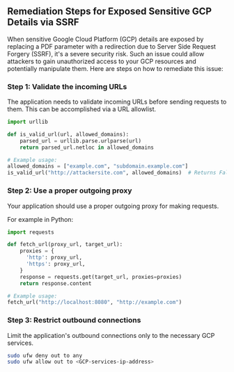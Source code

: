 

## Remediation Steps for Exposed Sensitive GCP Details via SSRF

When sensitive Google Cloud Platform (GCP) details are exposed by replacing a PDF parameter with a redirection due to Server Side Request Forgery (SSRF), it's a severe security risk. Such an issue could allow attackers to gain unauthorized access to your GCP resources and potentially manipulate them. Here are steps on how to remediate this issue:

### Step 1: Validate the incoming URLs
The application needs to validate incoming URLs before sending requests to them. This can be accomplished via a URL allowlist.

```python
import urllib

def is_valid_url(url, allowed_domains):
    parsed_url = urllib.parse.urlparse(url)
    return parsed_url.netloc in allowed_domains

# Example usage:
allowed_domains = ["example.com", "subdomain.example.com"]
is_valid_url("http://attackersite.com", allowed_domains)  # Returns False
```
### Step 2: Use a proper outgoing proxy
Your application should use a proper outgoing proxy for making requests.

For example in Python:
```python
import requests

def fetch_url(proxy_url, target_url):
    proxies = {
      'http': proxy_url,
      'https': proxy_url,
    }
    response = requests.get(target_url, proxies=proxies)
    return response.content

# Example usage:
fetch_url("http://localhost:8080", "http://example.com")
```
### Step 3: Restrict outbound connections
Limit the application's outbound connections only to the necessary GCP services.

```bash
sudo ufw deny out to any
sudo ufw allow out to <GCP-services-ip-address> 
```